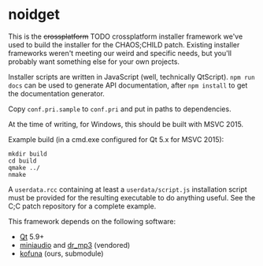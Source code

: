 # noidget

This is the ~~crossplatform~~ TODO crossplatform installer framework we've used to build the installer for the CHAOS;CHILD patch. Existing installer frameworks weren't meeting our weird and specific needs, but you'll probably want something else for your own projects.

Installer scripts are written in JavaScript (well, technically QtScript). `npm run docs` can be used to generate API documentation, after `npm install` to get the documentation generator.

Copy `conf.pri.sample` to `conf.pri` and put in paths to dependencies.

At the time of writing, for Windows, this should be built with MSVC 2015.

Example build (in a cmd.exe configured for Qt 5.x for MSVC 2015):
```
mkdir build
cd build
qmake ../
nmake
```

A `userdata.rcc` containing at least a `userdata/script.js` installation script must be provided for the resulting executable to do anything useful. See the C;C patch repository for a complete example.

This framework depends on the following software:

- [Qt](https://www.qt.io/) 5.9+
- [miniaudio](https://github.com/dr-soft/miniaudio) and [dr_mp3](https://github.com/mackron/dr_libs) (vendored)
- [kofuna](https://github.com/CommitteeOfZero/kofuna) (ours, submodule)